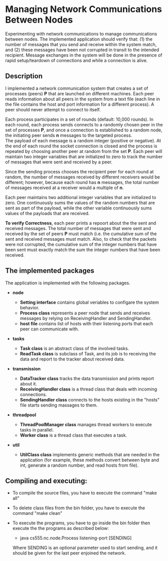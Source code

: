 # Managing Network Communications Between Nodes
Experimenting with network communications to manage communications between nodes. The implemented application should verify that: (1) the number of messages that you send and receive within the system match, and (2) these messages have been not corrupted in transit to the intended recipient. Message exchanges in the system will be done in the presence of rapid setup/teardown of connections and while a connection is alive. 

## Description
I implemented a network communication system that creates a set of processes (peers) **P** that are launched on different machines. Each peer reads information about all peers in the system from a text file (each line in the file contains the host and port information for a different process). A peer should never attempt to connect to itself. 

Each process participates in a set of rounds (default: 10,000 rounds). In each round, each process sends connects to a randomly chosen peer in the set of processes **P**, and once a connection is established to a random node, the initiating peer sends **n** messages to the targeted process.   
The payload of each message is a random integer (positive or negative). 
At the end of each round the socket connection is closed and the process is repeated by choosing another peer at random from the set **P**. Each peer will maintain two integer variables that are initialized to zero to track the number of messages that were sent and received by a peer. 

Since the sending process chooses the recipient peer for each round at random, the number of messages received by different receivers would be different; however, because each round has **n** messages, the total number of messages received at a receiver would a multiple of  **n**. 

Each peer maintains two additional integer variables that are initialized to zero. One continuously sums the values of the random numbers that are sent as part of the payload, while the other variable continuously sums values of the payloads that are received. 

**To verify Correctness**, each peer prints a repoort about the the sent and received messages. The total number of messages that were sent and received by the set of peers **P** must match (i.e. the cumulative sum of the sent and received messages must match. Also, to check that the packets were not corrupted,  the cumulative sum of the integer numbers that have been sent must exactly match the sum the integer numbers that have been received.


## The implemented packages
The application is implemented with the following packages.
- **node**
   - **Setting interface** contains global veriables to configare the system behavior.
   - **Process class** represents a peer node that sends and receives messages by relying on ReceivingHandler and SendingHandler.
   - **host file** contains list of hosts with their listening ports that each peer can communicate with.
 
 - **tasks**
    - **Task class** is an abstract class of the involved tasks.   
    - **ReadTask class** is subclass of Task, and its job is to receiving the data and report to the tracker about received data.
 
 - **transmission**
    - **DataTracker class** tracks the data transmission and prints report about it.   
    - **ReceivingHandler class** is a thread class that deals with incoming connections.
    - **SendingHandler class** connects to the hosts existing in the "hosts" file starts sending massages to them.

  - **threadpool**
    - **ThreadPoolManager class** manages thread workers to execute tasks in parallel.
    - **Worker class** is a thread class that executes a task.

  - **util**
    - **UtilClass class** implements generic methods that are needed in the application (for example, these methods convert between byte and int, generate a random number, and read hosts from file). 


## Compiling and executing:
- To compile the source files, you have to execute the command "make all" 
- To delete class files from the bin folder, you have to execute the command "make clean" 
- To execute the programs, you have to go inside the bin folder then execute the the programs as described below:
	-	java cs555.nc.node.Process listening-port [SENDING]
	
    Where
		  SENDING is an optional parameter used to start sending, and it should be given for the last peer enjoined the network.
